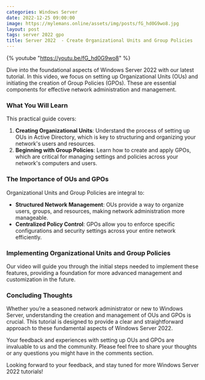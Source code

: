 ```yaml
---
categories: Windows Server
date: 2022-12-25 09:00:00
image: https://mylemans.online/assets/img/posts/fG_hd0G9wo8.jpg
layout: post
tags: server 2022 gpo
title: Server 2022  - Create Organizational Units and Group Policies
---
```


{% youtube "https://youtu.be/fG_hd0G9wo8" %}

Dive into the foundational aspects of Windows Server 2022 with our latest tutorial. In this video, we focus on setting up Organizational Units (OUs) and initiating the creation of Group Policies (GPOs). These are essential components for effective network administration and management.

### What You Will Learn

This practical guide covers:

1. **Creating Organizational Units**: Understand the process of setting up OUs in Active Directory, which is key to structuring and organizing your network's users and resources.
2. **Beginning with Group Policies**: Learn how to create and apply GPOs, which are critical for managing settings and policies across your network's computers and users.

### The Importance of OUs and GPOs

Organizational Units and Group Policies are integral to:

- **Structured Network Management**: OUs provide a way to organize users, groups, and resources, making network administration more manageable.
- **Centralized Policy Control**: GPOs allow you to enforce specific configurations and security settings across your entire network efficiently.

### Implementing Organizational Units and Group Policies

Our video will guide you through the initial steps needed to implement these features, providing a foundation for more advanced management and customization in the future.

### Concluding Thoughts

Whether you’re a seasoned network administrator or new to Windows Server, understanding the creation and management of OUs and GPOs is crucial. This tutorial is designed to provide a clear and straightforward approach to these fundamental aspects of Windows Server 2022.

Your feedback and experiences with setting up OUs and GPOs are invaluable to us and the community. Please feel free to share your thoughts or any questions you might have in the comments section.

Looking forward to your feedback, and stay tuned for more Windows Server 2022 tutorials!